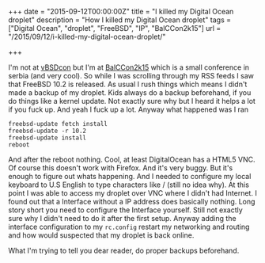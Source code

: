 +++
date = "2015-09-12T00:00:00Z"
title = "I killed my Digital Ocean droplet"
description = "How I killed my Digital Ocean droplet"
tags = ["Digital Ocean", "droplet", "FreeBSD", "IP", "BalCCon2k15"]
url = "/2015/09/12/i-killed-my-digital-ocean-droplet/"

+++

I'm not at [vBSDcon]( http://www.verisign.com/en_US/internet-technology-news/verisign-events/vbsdcon/index.xhtml ) but I'm at 
[BalCCon2k15]( https://2k15.balccon.org/index.php?title=Main_Page ) which is a small conference in serbia (and very cool). 
So while I was scrolling through my RSS feeds I saw that FreeBSD 10.2 is released. As usual I rush things which means I didn't made a backup of 
my droplet. Kids always do a backup beforehand, if you do things like a kernel update. Not exactly sure why but I heard it helps a lot if you fuck up. And yeah I fuck up a lot. Anyway what happened was I ran

```
freebsd-update fetch install
freebsd-update -r 10.2
freebsd-update install
reboot
```

And after the reboot nothing. Cool, at least DigitalOcean has a HTML5 VNC. Of course this doesn't work with Firefox. 
And it's very buggy. But it's enough to figure out whats happening. And I needed to configure my local keyboard to U.S English
to type characters like / (still no idea why). At this point I was able to access my droplet over VNC where I didn't had Internet. I found out that 
a Interface without a IP address does basically nothing. Long story short you need to configure the Interface yourself. Still not 
exactly sure why I didn't need to do it after the first setup. Anyway adding the interface configuration to my `rc.config` restart 
my networking and routing and how would suspected that my droplet is back online. 

What I'm trying to tell you dear reader, do proper backups beforehand. 
